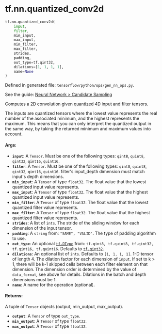 <div itemscope itemtype="http://developers.google.com/ReferenceObject">
<meta itemprop="name" content="tf.nn.quantized_conv2d" />
</div>

# tf.nn.quantized_conv2d

``` python
tf.nn.quantized_conv2d(
    input,
    filter,
    min_input,
    max_input,
    min_filter,
    max_filter,
    strides,
    padding,
    out_type=tf.qint32,
    dilations=[1, 1, 1, 1],
    name=None
)
```



Defined in generated file: `tensorflow/python/ops/gen_nn_ops.py`.

See the guide: [Neural Network > Candidate Sampling](../../../../api_guides/python/nn.md#Candidate_Sampling)

Computes a 2D convolution given quantized 4D input and filter tensors.

The inputs are quantized tensors where the lowest value represents the real
number of the associated minimum, and the highest represents the maximum.
This means that you can only interpret the quantized output in the same way, by
taking the returned minimum and maximum values into account.

#### Args:

* <b>`input`</b>: A `Tensor`. Must be one of the following types: `qint8`, `quint8`, `qint32`, `qint16`, `quint16`.
* <b>`filter`</b>: A `Tensor`. Must be one of the following types: `qint8`, `quint8`, `qint32`, `qint16`, `quint16`.
    filter's input_depth dimension must match input's depth dimensions.
* <b>`min_input`</b>: A `Tensor` of type `float32`.
    The float value that the lowest quantized input value represents.
* <b>`max_input`</b>: A `Tensor` of type `float32`.
    The float value that the highest quantized input value represents.
* <b>`min_filter`</b>: A `Tensor` of type `float32`.
    The float value that the lowest quantized filter value represents.
* <b>`max_filter`</b>: A `Tensor` of type `float32`.
    The float value that the highest quantized filter value represents.
* <b>`strides`</b>: A list of `ints`.
    The stride of the sliding window for each dimension of the input
    tensor.
* <b>`padding`</b>: A `string` from: `"SAME", "VALID"`.
    The type of padding algorithm to use.
* <b>`out_type`</b>: An optional <a href="../../tf/DType.md"><code>tf.DType</code></a> from: `tf.qint8, tf.quint8, tf.qint32, tf.qint16, tf.quint16`. Defaults to <a href="../../tf/qint32.md"><code>tf.qint32</code></a>.
* <b>`dilations`</b>: An optional list of `ints`. Defaults to `[1, 1, 1, 1]`.
    1-D tensor of length 4.  The dilation factor for each dimension of
    `input`. If set to k > 1, there will be k-1 skipped cells between each
    filter element on that dimension. The dimension order is determined by the
    value of `data_format`, see above for details. Dilations in the batch and
    depth dimensions must be 1.
* <b>`name`</b>: A name for the operation (optional).


#### Returns:

A tuple of `Tensor` objects (output, min_output, max_output).

* <b>`output`</b>: A `Tensor` of type `out_type`.
* <b>`min_output`</b>: A `Tensor` of type `float32`.
* <b>`max_output`</b>: A `Tensor` of type `float32`.